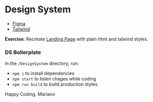 # Design System

- [Figma](https://www.figma.com/file/98sTTyxLPpsw5ozugao5Mj/Wayni---Design-System?node-id=2%3A2)
- [Tailwind](https://tailwindcss.com/)

**Exercise**: Recreate [Landing Page](https://www.figma.com/file/kkbVrelBGTQpC4xqFD0luU/Landing-Page?node-id=303%3A0) with plain html and talwind styles.

### DS Bolierplate

In the `/DesignSystem` directory, run:

- `npm i` to install dependencies
- `npm start` to listen chages while coding
- `npm run build` to build production styles

Happy Coding.
Mariano
